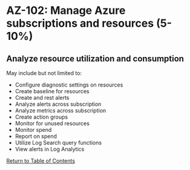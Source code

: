 # AZ-102: Manage Azure subscriptions and resources (5-10%)
## Analyze resource utilization and consumption
May include but not limited to:
* Configure diagnostic settings on resources
* Create baseline for resources
* Create and rest alerts
* Analyze alerts across subscription
* Analyze metrics across subscription
* Create action groups
* Monitor for unused resources
* Monitor spend
* Report on spend
* Utilize Log Search query functions
* View alerts in Log Analytics

[Return to Table of Contents](README.md)